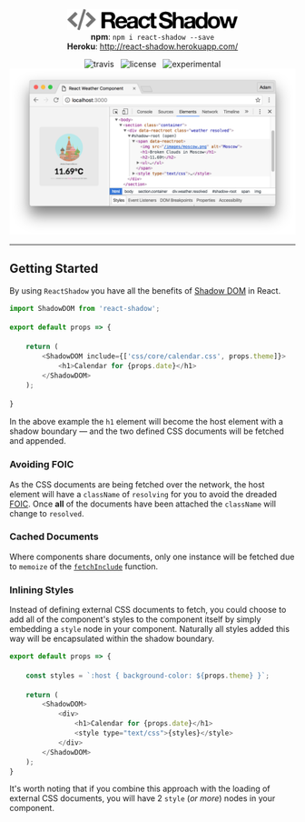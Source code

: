 <p align="center">
    <img src="media/logo.png" alt="ReactShadow" width="300" />
    <br />
    <strong>npm</strong>: <code>npm i react-shadow --save</code>
    <br />
    <strong>Heroku</strong>: <a href="http://react-shadow.herokuapp.com/">http://react-shadow.herokuapp.com/</a>
    </ul>
    <p align="center">
        <img src="http://img.shields.io/travis/Wildhoney/ReactShadow.svg?style=flat" alt="travis" />
        &nbsp;
        <img src="http://img.shields.io/badge/license-mit-orange.svg?style=flat" alt="license" />
        &nbsp;
        <img src="http://img.shields.io/badge/experimental-%E2%9C%93-blue.svg?style=flat" alt="experimental" />
        <img src="media/screenshot.png" alt="screenshot" />
    </p>
</p>

---

## Getting Started

By using `ReactShadow` you have all the benefits of [Shadow DOM](https://www.w3.org/TR/shadow-dom/) in React.

```javascript
import ShadowDOM from 'react-shadow';

export default props => {

    return (
        <ShadowDOM include={['css/core/calendar.css', props.theme]}>
            <h1>Calendar for {props.date}</h1>
        </ShadowDOM>
    );

}
```

In the above example the `h1` element will become the host element with a shadow boundary &mdash; and the two defined CSS documents will be fetched and appended.

### Avoiding FOIC

As the CSS documents are being fetched over the network, the host element will have a `className` of `resolving` for you to avoid the dreaded [FOIC](https://en.wikipedia.org/wiki/Flash_of_unstyled_content). Once **all** of the documents have been attached the `className` will change to `resolved`.

### Cached Documents

Where components share documents, only one instance will be fetched due to `memoize` of the [`fetchInclude`](https://github.com/Wildhoney/ReactShadow/blob/master/src/react-shadow.js#L23) function.

### Inlining Styles

Instead of defining external CSS documents to fetch, you could choose to add all of the component's styles to the component itself by simply embedding a `style` node in your component. Naturally all styles added this way will be encapsulated within the shadow boundary.

```javascript
export default props => {

    const styles = `:host { background-color: ${props.theme} }`;

    return (
        <ShadowDOM>
            <div>
                <h1>Calendar for {props.date}</h1>
                <style type="text/css">{styles}</style>
            </div>
        </ShadowDOM>
    );
}
```

It's worth noting that if you combine this approach with the loading of external CSS documents, you will have 2 `style` (*or more*) nodes in your component.
